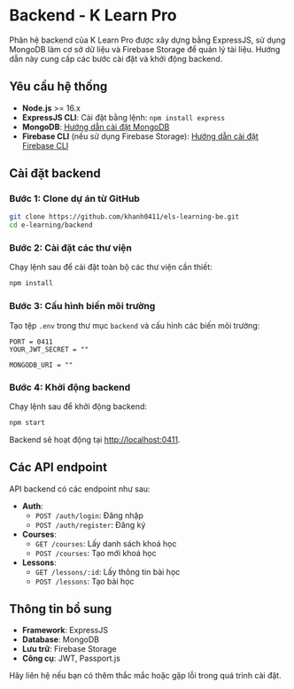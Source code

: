 # Backend - K Learn Pro

Phân hệ backend của K Learn Pro được xây dựng bằng ExpressJS, sử dụng MongoDB làm cơ sở dữ liệu và Firebase Storage để quản lý tài liệu. Hướng dẫn này cung cấp các bước cài đặt và khởi động backend.

## Yêu cầu hệ thống
- **Node.js** >= 16.x
- **ExpressJS CLI**: Cài đặt bằng lệnh: `npm install express`
- **MongoDB**: [Hướng dẫn cài đặt MongoDB](https://www.mongodb.com/docs/manual/installation/)
- **Firebase CLI** (nếu sử dụng Firebase Storage): [Hướng dẫn cài đặt Firebase CLI](https://firebase.google.com/docs/cli)

## Cài đặt backend

### Bước 1: Clone dự án từ GitHub

```bash
git clone https://github.com/khanh0411/els-learning-be.git
cd e-learning/backend
```

### Bước 2: Cài đặt các thư viện

Chạy lệnh sau để cài đặt toàn bộ các thư viện cần thiết:

```bash
npm install
```

### Bước 3: Cấu hình biến môi trường

Tạo tệp `.env` trong thư mục `backend` và cấu hình các biến môi trường:

```env
PORT = 0411
YOUR_JWT_SECRET = ""

MONGODB_URI = ""
```

### Bước 4: Khởi động backend

Chạy lệnh sau để khởi động backend:

```bash
npm start
```

Backend sẽ hoạt động tại [http://localhost:0411](http://localhost:0411).

## Các API endpoint

API backend có các endpoint như sau:

- **Auth**:
  - `POST /auth/login`: Đăng nhập
  - `POST /auth/register`: Đăng ký
- **Courses**:
  - `GET /courses`: Lấy danh sách khoá học
  - `POST /courses`: Tạo mới khoá học
- **Lessons**:
  - `GET /lessons/:id`: Lấy thông tin bài học
  - `POST /lessons`: Tạo bài học

## Thông tin bổ sung

- **Framework**: ExpressJS
- **Database**: MongoDB
- **Lưu trữ**: Firebase Storage
- **Công cụ**: JWT, Passport.js

Hãy liên hệ nếu bạn có thêm thắc mắc hoặc gặp lỗi trong quá trình cài đặt.


